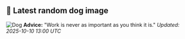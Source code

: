 ## 🐶 Latest random dog image
![Dog](https://images.dog.ceo/breeds/maltese/n02085936_10307.jpg)
**Advice:** "Work is never as important as you think it is."
*Updated: 2025-10-10 13:00 UTC*
